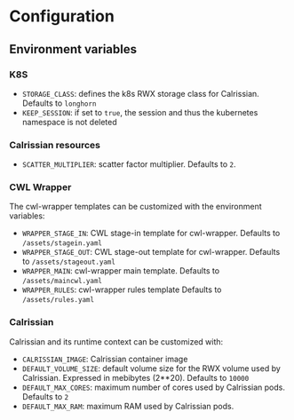 # Configuration

## Environment variables

### K8S

* `STORAGE_CLASS`: defines the k8s RWX storage class for Calrissian. Defaults to `longhorn`
* `KEEP_SESSION`: if set to `true`, the session and thus the kubernetes namespace is not deleted

### Calrissian resources

* `SCATTER_MULTIPLIER`: scatter factor multiplier. Defaults to `2`.

### CWL Wrapper

The cwl-wrapper templates can be customized with the environment variables:

* `WRAPPER_STAGE_IN`: CWL stage-in template for cwl-wrapper. Defaults to `/assets/stagein.yaml`
* `WRAPPER_STAGE_OUT`: CWL stage-out template for cwl-wrapper. Defaults to `/assets/stageout.yaml`
* `WRAPPER_MAIN`: cwl-wrapper main template. Defaults to `/assets/maincwl.yaml`
* `WRAPPER_RULES`: cwl-wrapper rules template Defaults to `/assets/rules.yaml`

### Calrissian

Calrissian and its runtime context can be customized with:

* `CALRISSIAN_IMAGE`: Calrissian container image
* `DEFAULT_VOLUME_SIZE`: default volume size for the RWX volume used by Calrissian. Expressed in mebibytes (2**20). Defaults to `10000`
* `DEFAULT_MAX_CORES`: maximum number of cores used by Calrissian pods. Defaults to `2`
* `DEFAULT_MAX_RAM`: maximum RAM used by Calrissian pods.
